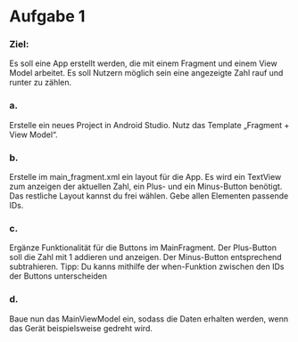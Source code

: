 # Aufgabe 1
### Ziel:
Es soll eine App erstellt werden, die mit einem Fragment und einem View Model arbeitet. Es soll Nutzern möglich sein eine angezeigte Zahl rauf und runter zu zählen.

### a.
Erstelle ein neues Project in Android Studio. Nutz das Template „Fragment + View Model“.

### b.
Erstelle im main_fragment.xml ein layout für die App. Es wird ein TextView zum anzeigen der aktuellen Zahl, ein Plus- und ein Minus-Button benötigt.
Das restliche Layout kannst du frei wählen.
Gebe allen Elementen passende IDs.

### c.
Ergänze Funktionalität für die Buttons im MainFragment.
Der Plus-Button soll die Zahl mit 1 addieren und anzeigen. Der Minus-Button entsprechend subtrahieren.
Tipp: Du kanns mithilfe der when-Funktion zwischen den IDs der Buttons unterscheiden

### d.
Baue nun das MainViewModel ein, sodass die Daten erhalten werden, wenn das Gerät beispielsweise gedreht wird.
